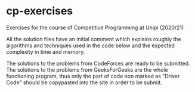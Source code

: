 # cp-exercises
Exercises for the course of Competitive Programming at Unipi (2020/21)

All the solution files have an initial comment which explains roughly the algorithms and techniques used in the code below and the expected complexity in time and memory.

The solutions to the problems from CodeForces are ready to be submitted.
The solutions to the problems from GeeksForGeeks are the whole functioning program, thus only the part of code non marked as "Driver Code" should be copypasted into the site in order to be submit.
